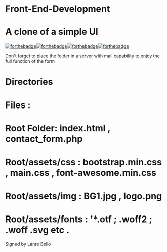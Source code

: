 # Front-End-Development
A clone of a simple UI 
======================
[![forthebadge](http://forthebadge.com/images/badges/uses-html.svg)](http://forthebadge.com)[![forthebadge](http://forthebadge.com/images/badges/uses-css.svg)](http://forthebadge.com)[![forthebadge](http://forthebadge.com/images/badges/uses-js.svg)](http://forthebadge.com)[![forthebadge](http://forthebadge.com/images/badges/uses-git.svg)](http://forthebadge.com)

Don't forget to place the folder in a server with mail capability to enjoy the full function of the form



Directories 
=====

Files :
==

Root Folder: index.html , contact_form.php
=====
Root/assets/css   : bootstrap.min.css , main.css , font-awesome.min.css
===
Root/assets/img   : BG1.jpg , logo.png
===
Root/assets/fonts : '*.otf ; .woff2 ; .woff .svg etc .
===


Signed by Lanre Bello
